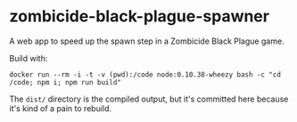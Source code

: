 # zombicide-black-plague-spawner
A web app to speed up the spawn step in a Zombicide Black Plague game.

Build with:

```
docker run --rm -i -t -v (pwd):/code node:0.10.38-wheezy bash -c "cd /code; npm i; npm run build"
```

The `dist/` directory is the compiled output, but it's committed here because it's kind of a pain to rebuild.
